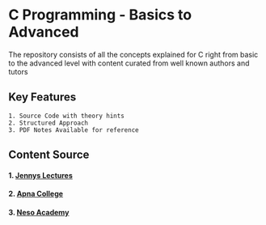 
# C Programming - Basics to Advanced

   The repository consists of all the concepts explained for C right from basic to the advanced level with content curated from well known authors and tutors

## Key Features
    1. Source Code with theory hints
    2. Structured Approach
    3. PDF Notes Available for reference

## Content Source

#### 1. [Jennys Lectures](https://youtube.com/playlist?list=PLdo5W4Nhv31a8UcMN9-35ghv8qyFWD9_S&si=HLELEWs5xrVu_ZJo)
#### 2. [Apna College](https://youtu.be/irqbmMNs2Bo?si=wOOWuBHY3bLza1Gs)
#### 3. [Neso Academy](https://youtube.com/playlist?list=PLBlnK6fEyqRggZZgYpPMUxdY1CYkZtARR&si=WB63yPVIAHD0ilDu) 


